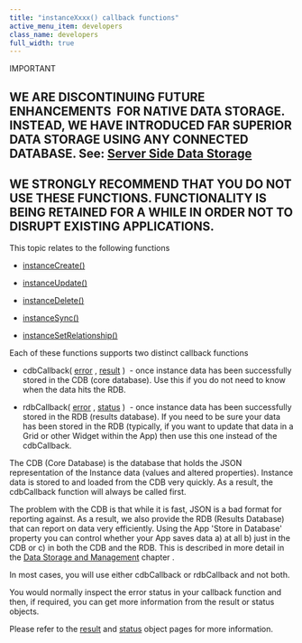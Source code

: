 ```yaml
---
title: "instanceXxxx() callback functions"
active_menu_item: developers
class_name: developers
full_width: true
---
```



IMPORTANT

## WE ARE DISCONTINUING FUTURE ENHANCEMENTS  FOR NATIVE DATA STORAGE. INSTEAD, WE HAVE INTRODUCED FAR SUPERIOR DATA STORAGE USING ANY CONNECTED DATABASE. See: [Server Side Data Storage](../../../data-storage/server-side-data-storage/index.htm)

## WE STRONGLY RECOMMEND THAT YOU DO NOT USE THESE FUNCTIONS. FUNCTIONALITY IS BEING RETAINED FOR A WHILE IN ORDER NOT TO DISRUPT EXISTING APPLICATIONS.

This topic relates to the following functions

 - [instanceCreate()](instancecreate.htm)

 - [instanceUpdate()](instancesave.htm)

 - [instanceDelete()](instancedelete.htm)

 - [instanceSync()](instancesync.htm)

 - [instanceSetRelationship()](instancesetrelationship.htm)

Each of these functions supports two distinct callback functions

 - cdbCallback( [error](../objects-titbits/error-object.htm) , [result](../objects-titbits/result-object-for-instancexxxx.htm) )  - once instance data has been successfully stored in the CDB (core database). Use this if you do not need to know when the data hits the RDB.

 - rdbCallback( [error](../objects-titbits/error-object.htm) , [status](../objects-titbits/status-object-for-instancexxxx.htm) )  - once instance data has been successfully stored in the RDB (results database). If you need to be sure your data has been stored in the RDB (typically, if you want to update that data in a Grid or other Widget within the App) then use this one instead of the cdbCallback.

The CDB (Core Database) is the database that holds the JSON representation of the Instance data (values and altered properties). Instance data is stored to and loaded from the CDB very quickly. As a result, the cdbCallback function will always be called first.

The problem with the CDB is that while it is fast, JSON is a bad format for reporting against. As a result, we also provide the RDB (Results Database) that can report on data very efficiently. Using the App 'Store in Database' property you can control whether your App saves data a) at all b) just in the CDB or c) in both the CDB and the RDB. This is described in more detail in the [Data Storage and Management](../../../product-guide/advanced-features/data-storage-management/index.htm) chapter .

In most cases, you will use either cdbCallback or rdbCallback and not both.

You would normally inspect the error status in your callback function and then, if required, you can get more information from the result or status objects.

Please refer to the [result](../objects-titbits/result-object-for-instancexxxx.htm) and [status](../objects-titbits/status-object-for-instancexxxx.htm) object pages for more information.


